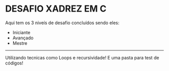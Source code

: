 DESAFIO XADREZ EM C
========================
 Aqui tem os 3 niveís de desafio concluídos sendo eles:
- Iniciante
- Avançado
- Mestre

---------------------------------
Utilizando tecnicas como Loops e recursividade!
E uma pasta para test de códigos!
